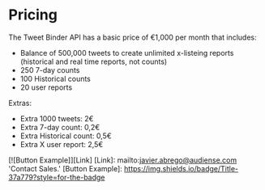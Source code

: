 # Pricing

The Tweet Binder API has a basic price of €1,000 per month that includes:

- Balance of 500,000 tweets to create unlimited x-listeing reports (historical and real time reports, not counts)
- 250 7-day counts
- 100 Historical counts
- 20 user reports

Extras:

- Extra 1000 tweets: 2€
- Extra 7-day count: 0,2€
- Extra Historical count: 0,5€
- Extra X user report: 2,5€

[![Button Example]][Link]
[Link]: mailto:javier.abrego@audiense.com 'Contact Sales.'
[Button Example]: https://img.shields.io/badge/Title-37a779?style=for-the-badge
